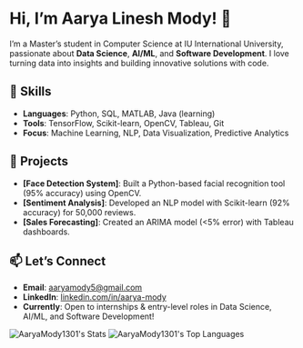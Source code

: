 # Hi, I’m Aarya Linesh Mody! 👋

I’m a Master’s student in Computer Science at IU International University, passionate about **Data Science**, **AI/ML**, and **Software Development**. I love turning data into insights and building innovative solutions with code.

## 🔧 Skills
- **Languages**: Python, SQL, MATLAB, Java (learning)  
- **Tools**: TensorFlow, Scikit-learn, OpenCV, Tableau, Git  
- **Focus**: Machine Learning, NLP, Data Visualization, Predictive Analytics  

## 🌟 Projects
- **[Face Detection System]**: Built a Python-based facial recognition tool (95% accuracy) using OpenCV.  
- **[Sentiment Analysis]**: Developed an NLP model with Scikit-learn (92% accuracy) for 50,000 reviews.  
- **[Sales Forecasting]**: Created an ARIMA model (<5% error) with Tableau dashboards.  

## 📫 Let’s Connect
- **Email**: aaryamody5@gmail.com  
- **LinkedIn**: [linkedin.com/in/aarya-mody](https://linkedin.com/in/aarya-mody)  
- **Currently**: Open to internships & entry-level roles in Data Science, AI/ML, and Software Development!  

![AaryaMody1301's Stats](https://github-readme-stats.vercel.app/api?username=AaryaMody1301&theme=onedark&show_icons=true&hide_border=false&count_private=true)
![AaryaMody1301's Top Languages](https://github-readme-stats.vercel.app/api/top-langs/?username=AaryaMody1301&theme=onedark&show_icons=true&hide_border=false&layout=compact)
